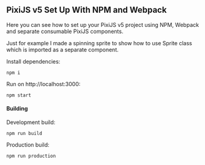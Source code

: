 ## PixiJS v5 Set Up With NPM and Webpack

Here you can see how to set up your PixiJS v5 project using NPM, Webpack and separate consumable PixiJS components.

Just for example I made a spinning sprite to show how to use Sprite class which is imported as a separate component.

Install dependencies:
```
npm i
```

Run on http://localhost:3000:
```
npm start
```

#### Building

Development build:
```
npm run build
```

Production build:
```
npm run production
```